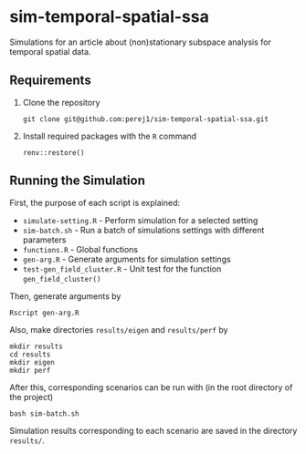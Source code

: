 # sim-temporal-spatial-ssa
Simulations for an article about (non)stationary subspace analysis for temporal spatial data.

## Requirements

1. Clone the repository
    ```
    git clone git@github.com:perej1/sim-temporal-spatial-ssa.git
    ```

2. Install required packages with the `R` command
    ```
    renv::restore()
    ```

## Running the Simulation

First, the purpose of each script is explained:

- `simulate-setting.R` - Perform simulation for a selected setting
- `sim-batch.sh` - Run a batch of simulations settings with different
  parameters
- `functions.R` - Global functions
- `gen-arg.R` - Generate arguments for simulation settings
- `test-gen_field_cluster.R` - Unit test for the function `gen_field_cluster()`

Then, generate arguments by

```
Rscript gen-arg.R
```

Also, make directories `results/eigen` and `results/perf` by
```
mkdir results
cd results
mkdir eigen
mkdir perf
```

After this, corresponding scenarios can be run with (in the root directory of
the project)
```
bash sim-batch.sh
```

Simulation results corresponding to each scenario are saved in the directory
`results/`.
